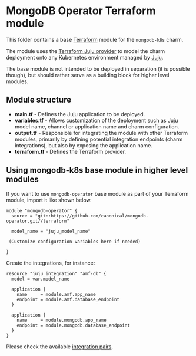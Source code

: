 # MongoDB Operator Terraform module

This folder contains a base [Terraform][Terraform] module for the `mongodb-k8s` charm.

The module uses the [Terraform Juju provider][Terraform Juju provider] to model the charm deployment onto any Kubernetes environment managed by [Juju][Juju].

The base module is not intended to be deployed in separation (it is possible though), but should rather serve as a building block for higher level modules.

## Module structure

- **main.tf** - Defines the Juju application to be deployed.
- **variables.tf** - Allows customization of the deployment such as Juju model name, channel or application name and charm configuration.
- **output.tf** - Responsible for integrating the module with other Terraform modules, primarily by defining potential integration endpoints (charm integrations), but also by exposing the application name.
- **terraform.tf** - Defines the Terraform provider.

## Using mongodb-k8s base module in higher level modules

If you want to use `mongodb-operator` base module as part of your Terraform module, import it like shown below.

```text
module "mongodb-operator" {
  source = "git::https://github.com/canonical/mongodb-operator.git//terraform"
  
  model_name = "juju_model_name"
  
 (Customize configuration variables here if needed)

}
```

Create the integrations, for instance:

```text
resource "juju_integration" "amf-db" {
  model = var.model_name

  application {
    name     = module.amf.app_name
    endpoint = module.amf.database_endpoint
  }

  application {
    name     = module.mongodb.app_name
    endpoint = module.mongodb.database_endpoint
  }
}
```

Please check the available [integration pairs][integration pairs].

[Terraform]: https://www.terraform.io/
[Juju]: https://juju.is
[Terraform Juju provider]: https://registry.terraform.io/providers/juju/juju/latest
[integration pairs]: https://charmhub.io/mongodb-k8s/integrations?channel=6/edge
